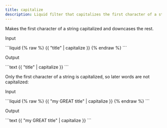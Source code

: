 ```yaml
---
title: capitalize
description: Liquid filter that capitalizes the first character of a string.
---
```


Makes the first character of a string capitalized and downcases the rest.

<p class="code-label">Input</p>
```liquid
{% raw %}
{{ "title" | capitalize }}
{% endraw %}
```

<p class="code-label">Output</p>
```text
{{ "title" | capitalize }}
```

Only the first character of a string is capitalized, so later words are not capitalized:

 <p class="code-label">Input</p>
```liquid
{% raw %}
{{ "my GREAT title" | capitalize }}
{% endraw %}
```

<p class="code-label">Output</p>
```text
{{ "my GREAT title" | capitalize }}
```
